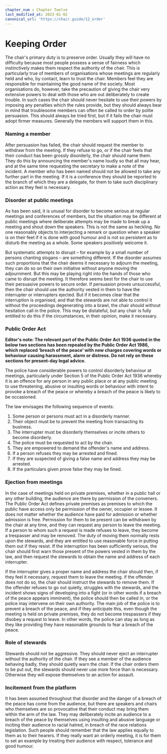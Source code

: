 ```yaml
---
chapter_num : Chapter Twelve
last_modified_at: 2023-01-02
canonical_url: 'https://chair.guide/12_order'
---
```


# Keeping Order

The chair's primary duty is to preserve order. Usually they will have no difficulty because most people possess a sense of fairness which instinctively makes them respect the authority of the chair. This is particularly true of members of organisations whose meetings are regularly held and who, by contact, learn to trust the chair. Members feel they are responsible for maintaining the good name of the society. Most organisations do, however, take the precaution of giving the chair very extensive powers to deal with those who are out deliberately to create trouble. In such cases the chair should never hesitate to use their powers by imposing any penalties which the rules provide, but they should always bear in mind that troublesome members can often be called to order by polite persuasion. This should always be tried first, but if it fails the chair must adopt firmer measures. Generally the members will support them in this.

### Naming a member

After persuasion has failed, the chair should request the member to withdraw from the meeting. If they refuse to go, or if the chair feels that their conduct has been grossly disorderly, the chair should name them. They do this by announcing the member's name loudly so that all may hear, and at the same time requesting the secretary to make a note of the incident. A member who has been named should not be allowed to take any further part in the meeting. If it is a conference they should be reported to the branch of which they are a delegate, for them to take such disciplinary action as they feel is necessary.

### Disorder at public meetings

As has been said, it is unusal for disorder to become serious at regular meetings and conferences of members, but the situation may be different at public meetings where deliberate attempts may be made to break up a meeting and shout down the speakers. This is not the same as heckling. No one reasonably objects to interjecting a remark or question when a speaker is on their feet if it is done with good humour and is not so persistent as to disturb the meeting as a whole. Some speakers positively welcome it.

But systematic attempts to disrupt – for example by a small number of persons chanting slogans – are something different. If the disorder assumes such proportions that the chair deems it necessary to adjourn the meeting, they can do so on their own initiative without anyone moving the adjournment. But this may be playing right into the hands of those who came to disrupt the meeting. It therefore seems best for the chair to use their persuasive powers to secure order. If persuasion proves unsuccessful, then the chair should use the authority vested in them to have the interrupter or interrupters ejected. But if it becomes clear that the interruption is organised, and that the stewards are not able to control it without the proceedings degenerating into a brawl, the chair should without hesitation call in the police. This may be distateful, but any chair is fully entitled to do this if the circumstances, in their opinion, make it necessary.

### Public Order Act

**Editor's note: The relevant part of the Public Order Act 1936 quoted in the below two sections has been repealed by the Public Order Act 1986, which replaced ‘breach of the peace’ with new charges covering words or behaviour causing harassment, alarm or distress. Do not rely on these sections for present-day legal advice.**

The police have considerable powers to control disorderly behaviour at meetings, particularly under Section 5 of the Public Order Act 1936 whereby it is an offence for any person in any public place or at any public meeting to use threatening, abusive or insulting words or behaviour with intent to provoke a breach of the peace or whereby a breach of the peace is likely to be occasioned.

The law envisages the following sequence of events:

1. Some person or persons must act in a disorderly manner.
2. Their object must be to prevent the meeting from transacting its business.
3. The interrupter must be disorderly themselves or incite others to become disorderly.
4. The police must be requested to act by the chair.
5. They are empowered to demand the offender's name and address.
6. If a person refuses they may be arrested and fined.
7. If they are suspected of giving a false name and address they may be arrested.
8. If the particulars given prove false they may be fined.

### Ejection from meetings

In the case of meetings held on private premises, whether in a public hall or any other building, the audience are there by permission of the conveners. The Public Order Act defines private premises as premises to which the public have access only be permission of the owner, occupier or lessee. It does not matter whether the audience have paid for admission or whether admission is free. Permission for them to be present can be withdrawn by the chair at any time, and they can request any person to leave the meeting. If a person to whom such a request is made refuses to leave, they become a trespasser and may be removed. The duty of moving them normally rests upon the stewards, and they are entitled to use reasonable force in putting them out if they resist. If the interruption has been sufficiently serious, the chair should first warn those present of the powers vested in them by the law, and then request the stewards to obtain the name and address of each interrupter.

If the interrupter gives a proper name and address the chair should then, if they feel it necessary, request them to leave the meeting. if the offender does not do so, the chair should instruct the stewards to remove them. If the offender refuses to go out quietly, struggles with the stewards, and the incident shows signs of developing into a fight (or in other words if a breach of the peace appears imminent), the police should then be called in, or the police may intervene on their own authority. The main job of the police is to prevent a breach of the peace, and if they anticipate this, even though the meeting is held on private premises, they do not become trespassers if they disobey a request to leave. In other words, the police can stay as long as they like providing they have reasonable grounds to fear a breach of the peace.

### Role of stewards

Stewards should not be aggressive. They should never eject an interrupter without the authority of the chair. If they see a member of the audience behaving badly, they should quietly warn the chair. If the chair orders them to be put out, the stewards should never use more force than is necessary. Otherwise they will expose themselves to an action for assault.

### Incitement from the platform

It has been assumed throughout that disorder and the danger of a breach of the peace has come from the audience, but there are speakers and chairs who themselves are so provocative that their conduct may bring them within the arm of the law. They may deliberately incite an audience to a breach of the peace by themselves using insulting and abusive language or inciting their audience to racial hatred, in breach of the race relations legislation. Such people should remember that the law applies equally to them as to their hearers. If they really want an orderly meeting, it is for them to set an example by treating their audience with respect, tolerance and good humour.